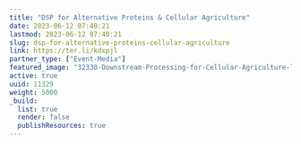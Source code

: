 ```yaml
---
title: "DSP for Alternative Proteins & Cellular Agriculture"
date: 2023-06-12 07:40:21
lastmod: 2023-06-12 07:40:21
slug: dsp-for-alternative-proteins-cellular-agriculture
link: https://ter.li/kdxpjl
partner_type: ["Event-Media"]
featured_image: "32330-Downstream-Processing-for-Cellular-Agriculture-logo-scaled_1.jpg"
active: true
uuid: 11329
weight: 5000
_build:
  list: true
  render: false
  publishResources: true
---
```

